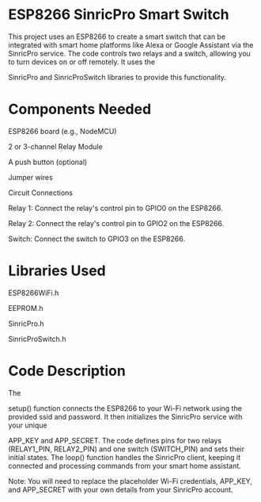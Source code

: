 # ESP8266 SinricPro Smart Switch
This project uses an ESP8266 to create a smart switch that can be integrated with smart home platforms like Alexa or Google Assistant via the SinricPro service. The code controls two relays and a switch, allowing you to turn devices on or off remotely. It uses the 

SinricPro and SinricProSwitch libraries to provide this functionality.

# Components Needed
ESP8266 board (e.g., NodeMCU)

2 or 3-channel Relay Module

A push button (optional)

Jumper wires

Circuit Connections

Relay 1: Connect the relay's control pin to GPIO0 on the ESP8266.


Relay 2: Connect the relay's control pin to GPIO2 on the ESP8266.


Switch: Connect the switch to GPIO3 on the ESP8266.

# Libraries Used
ESP8266WiFi.h

EEPROM.h

SinricPro.h

SinricProSwitch.h

# Code Description
The 

setup() function connects the ESP8266 to your Wi-Fi network using the provided ssid and password. It then initializes the SinricPro service with your unique 

APP_KEY and APP_SECRET. The code defines pins for two relays (RELAY1_PIN, RELAY2_PIN) and one switch (SWITCH_PIN) and sets their initial states. The loop() function handles the SinricPro client, keeping it connected and processing commands from your smart home assistant.

Note: You will need to replace the placeholder Wi-Fi credentials, APP_KEY, and APP_SECRET with your own details from your SinricPro account.

